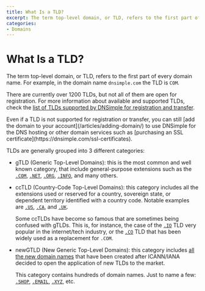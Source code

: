 ```yaml
---
title: What Is a TLD?
excerpt: The term top-level domain, or TLD, refers to the first part of every domain name.
categories:
- Domains
---
```


# What Is a TLD?

The term top-level domain, or TLD, refers to the first part of every domain name. For example, in the domain name `dnsimple.com` the TLD is `COM`.

There are currently over 1200 TLDs, but not all of them are open for registration. For more information about available and supported TLDs, check the [list of TLDs supported by DNSimple for registration and transfer](https://dnsimple.com/tlds). 

<tip>
Even if a TLD is not supported for registration or transfer, you can still [add the domain to your account](/articles/adding-domain/) to use DNSimple for the DNS hosting or other domain services such as [purchasing an SSL certificate](https://dnsimple.com/ssl-certificates).
</tip>

TLDs are generally grouped into 3 different categories:

- gTLD (Generic Top-Level Domains): this is the most common and well known category, that include general-purpose extensions such as the [`.COM`](https://dnsimple.com/tlds/com-domains), [`.NET`](https://dnsimple.com/tlds/net-domains), [`.ORG`](https://dnsimple.com/tlds/org-domains), [`.INFO`](https://dnsimple.com/tlds/info-domains), and many others.

- ccTLD (Country-Code Top-Level Domains): this category includes all the extensions used or reserved for a country, sovereign state, or dependent territory identified with a country code. Notable examples are [`.US`](https://dnsimple.com/tlds/us-domains), [`.CA`](https://dnsimple.com/tlds/ca-domains), and [`.UK`](https://dnsimple.com/tlds/uk-domains).

  Some ccTLDs have become so famous that are sometimes being confused with gTLDs. This is, for instance, the case of the [`.IO`](https://dnsimple.com/tlds/io-domains) TLD very popular in the internet/tech industry, or the [`.CO`](https://dnsimple.com/tlds/co-domains) TLD that has been widely used as a replacement for `.COM`.
 
 - newGTLD (New Generic Top-Level Domains): this category includes [all the new domain names](https://newgtlds.icann.org/) that have been created after ICANN/IANA decided to open the application of new TLDs to the market.
 
   This category contains hundreds of domain names. Just to name a few: [`.SHOP`](https://dnsimple.com/tlds/shop-domains), [`.EMAIL`](https://dnsimple.com/tlds/email-domains), [`.XYZ`](https://dnsimple.com/tlds/xyz-domains), etc.
